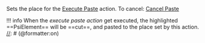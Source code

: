 Sets the place for the [Execute Paste](Execute%20Paste.md) action.
To cancel: [Cancel Paste](Cancel%20Paste.md)

[//]: # (@formatter:off)
!!! info
    When the _execute paste action_ get executed, the highlighted ==PsiElement== will be ==cut==, and pasted to the place set by this action.
[//]: # (@formatter:on)
